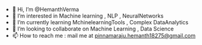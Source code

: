 - 👋 Hi, I’m @HemanthVerma
- 👀 I’m interested in Machine learning , NLP , NeuralNetworks 
- 🌱 I’m currently learning MchinelearningTools , Complex DataAnalytics
- 💞️ I’m looking to collaborate on Machine Learning , Data Science
- 📫 How to reach me : mail me at pinnamaraju.hemanth18275@gmail.com

<!---
HemanthVerma/HemanthVerma is a ✨ special ✨ repository because its `README.md` (this file) appears on your GitHub profile.
You can click the Preview link to take a look at your changes.
--->
